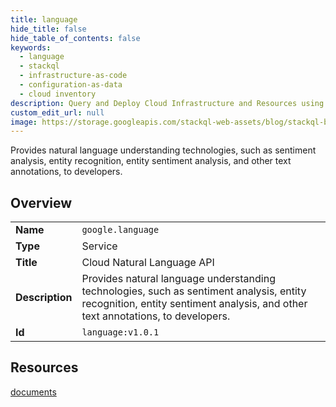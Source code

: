 ```yaml
---
title: language
hide_title: false
hide_table_of_contents: false
keywords:
  - language
  - stackql
  - infrastructure-as-code
  - configuration-as-data
  - cloud inventory
description: Query and Deploy Cloud Infrastructure and Resources using SQL
custom_edit_url: null
image: https://storage.googleapis.com/stackql-web-assets/blog/stackql-blog-post-featured-image.png
---
```

Provides natural language understanding technologies, such as sentiment analysis, entity recognition, entity sentiment analysis, and other text annotations, to developers.  
    

## Overview
<table><tbody>
<tr><td><b>Name</b></td><td><code>google.language</code></td></tr>
<tr><td><b>Type</b></td><td>Service</td></tr>
<tr><td><b>Title</b></td><td>Cloud Natural Language API</td></tr>
<tr><td><b>Description</b></td><td>Provides natural language understanding technologies, such as sentiment analysis, entity recognition, entity sentiment analysis, and other text annotations, to developers.</td></tr>
<tr><td><b>Id</b></td><td><code>language:v1.0.1</code></td></tr>
</tbody></table>

## Resources
<div class="row">
<div class="providerDocColumn">
<a href="/providers/google/language/documents/">documents</a><br />
</div>
<div class="providerDocColumn">
</div>
</div>
